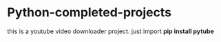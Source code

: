 # Python-completed-projects
this is a youtube video downloader project.
just import <strong>pip install pytube</strong>
